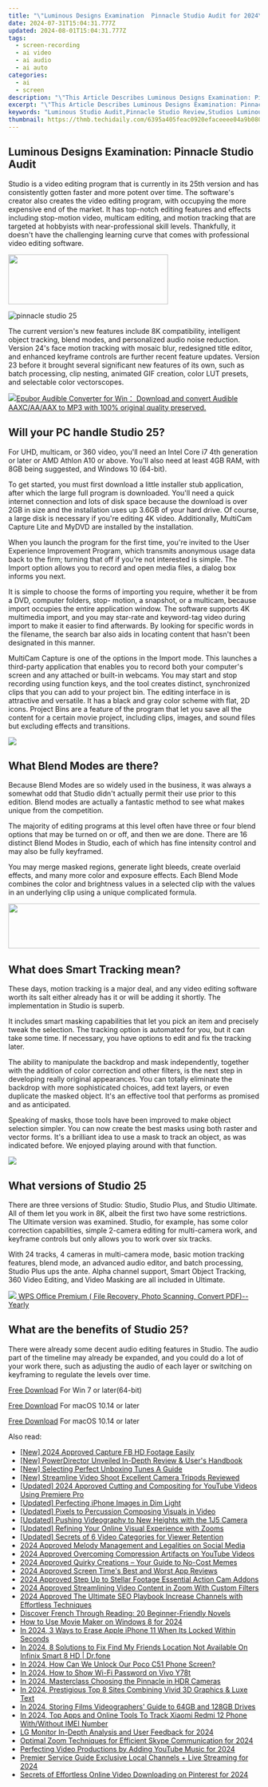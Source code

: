 ```yaml
---
title: "\"Luminous Designs Examination  Pinnacle Studio Audit for 2024\""
date: 2024-07-31T15:04:31.777Z
updated: 2024-08-01T15:04:31.777Z
tags: 
  - screen-recording
  - ai video
  - ai audio
  - ai auto
categories: 
  - ai
  - screen
description: "\"This Article Describes Luminous Designs Examination: Pinnacle Studio Audit for 2024\""
excerpt: "\"This Article Describes Luminous Designs Examination: Pinnacle Studio Audit for 2024\""
keywords: "Luminous Studio Audit,Pinnacle Studio Review,Studios Luminous Checkup,Design Examination Pinnacle,Studio Luminous Assessment,Audit of Studio Lighting,Studio Expert Evaluation"
thumbnail: https://thmb.techidaily.com/6395a405feac0920efaceeee04a9b0803cb7c1fce78f830a62381ffd05e1b2e3.jpg
---
```


## Luminous Designs Examination: Pinnacle Studio Audit

 Studio is a video editing program that is currently in its 25th version and has consistently gotten faster and more potent over time. The software's creator also creates the  video editing program, with  occupying the more expensive end of the market.  It has top-notch editing features and effects including stop-motion video, multicam editing, and motion tracking that are targeted at hobbyists with near-professional skill levels. Thankfully, it doesn't have the challenging learning curve that comes with professional video editing software.

<!-- affiliate ads begin -->
<a href="https://proteahair.pxf.io/c/5597632/1983634/23621" target="_top" id="1983634"><img src="//a.impactradius-go.com/display-ad/23621-1983634" border="0" alt="" width="320" height="100"/></a><img height="0" width="0" src="https://imp.pxf.io/i/5597632/1983634/23621" style="position:absolute;visibility:hidden;" border="0" />
<!-- affiliate ads end -->
![pinnacle studio 25](https://images.wondershare.com/filmora/article-images/2022/07/pinnacle-studio-25.jpg)

The current version's new features include 8K compatibility, intelligent object tracking, blend modes, and personalized audio noise reduction. Version 24's face motion tracking with mosaic blur, redesigned title editor, and enhanced keyframe controls are further recent feature updates. Version 23 before it brought several significant new features of its own, such as batch processing, clip nesting, animated GIF creation, color LUT presets, and selectable color vectorscopes.

<!-- affiliate ads begin -->
<a href="https://secure.2checkout.com/order/checkout.php?PRODS=4708689&QTY=1&AFFILIATE=108875&CART=1"><img src="https://www.epubor.com/images/uppic/audible-converter-interface.png" border="0">Epubor Audible Converter for Win： Download and convert Audible AAXC/AA/AAX to MP3 with 100% original quality preserved.</a>
<!-- affiliate ads end -->
## Will your PC handle  Studio 25?

For UHD, multicam, or 360 video, you'll need an Intel Core i7 4th generation or later or AMD Athlon A10 or above. You'll also need at least 4GB RAM, with 8GB being suggested, and Windows 10 (64-bit).

To get started, you must first download a little installer stub application, after which the large full program is downloaded. You'll need a quick internet connection and lots of disk space because the download is over 2GB in size and the installation uses up 3.6GB of your hard drive. Of course, a large disk is necessary if you're editing 4K video. Additionally, MultiCam Capture Lite and MyDVD are installed by the installation.

When you launch the program for the first time, you're invited to the User Experience Improvement Program, which transmits anonymous usage data back to the firm; turning that off if you're not interested is simple. The Import option allows you to record and open media files, a dialog box informs you next.

It is simple to choose the forms of importing you require, whether it be from a DVD, computer folders, stop- motion, a snapshot, or a multicam, because import occupies the entire application window. The software supports 4K multimedia import, and you may star-rate and keyword-tag video during import to make it easier to find afterwards. By looking for specific words in the filename, the search bar also aids in locating content that hasn't been designated in this manner.

MultiCam Capture is one of the options in the Import mode. This launches a third-party application that enables you to record both your computer's screen and any attached or built-in webcams. You may start and stop recording using function keys, and the tool creates distinct, synchronized clips that you can add to your project bin. The editing interface in  is attractive and versatile. It has a black and gray color scheme with flat, 2D icons. Project Bins are a feature of the program that let you save all the content for a certain movie project, including clips, images, and sound files but excluding effects and transitions.

<!-- affiliate ads begin -->
<a href="https://estore.macxdvd.com/order/checkout.php?PRODS=4526659&QTY=1&AFFILIATE=108875&CART=1"><img src="https://www.macxdvd.com/affiliate/new-banner/vcp-500x500.jpg" border="0"></a>
<!-- affiliate ads end -->
## What Blend Modes are there?

Because Blend Modes are so widely used in the business, it was always a somewhat odd that  Studio didn't actually permit their use prior to this edition. Blend modes are actually a fantastic method to see what makes  unique from the competition.

The majority of editing programs at this level often have three or four blend options that may be turned on or off, and then we are done. There are 16 distinct Blend Modes in  Studio, each of which has fine intensity control and may also be fully keyframed.

You may merge masked regions, generate light bleeds, create overlaid effects, and many more color and exposure effects. Each Blend Mode combines the color and brightness values in a selected clip with the values in an underlying clip using a unique complicated formula.

<!-- affiliate ads begin -->
<a href="https://aligracehair.sjv.io/c/5597632/2087267/19272" target="_top" id="2087267"><img src="//a.impactradius-go.com/display-ad/19272-2087267" border="0" alt="" width="728" height="90"/></a><img height="0" width="0" src="https://imp.pxf.io/i/5597632/2087267/19272" style="position:absolute;visibility:hidden;" border="0" />
<!-- affiliate ads end -->
## What does Smart Tracking mean?

These days, motion tracking is a major deal, and any video editing software worth its salt either already has it or will be adding it shortly. The implementation in  Studio is superb.

It includes smart masking capabilities that let you pick an item and precisely tweak the selection. The tracking option is automated for you, but it can take some time. If necessary, you have options to edit and fix the tracking later.

The ability to manipulate the backdrop and mask independently, together with the addition of color correction and other filters, is the next step in developing really original appearances. You can totally eliminate the backdrop with more sophisticated choices, add text layers, or even duplicate the masked object. It's an effective tool that performs as promised and as anticipated.

Speaking of masks, those tools have been improved to make object selection simpler. You can now create the best masks using both raster and vector forms. It's a brilliant idea to use a mask to track an object, as was indicated before. We enjoyed playing around with that function.

<!-- affiliate ads begin -->
<a href="https://secure.2checkout.com/order/checkout.php?PRODS=4620778&QTY=1&AFFILIATE=108875&CART=1"><img src="https://secure.avangate.com/images/merchant/07dd4d5a72f5740ef0f035f201951476/300__250banner.jpg" border="0"></a>
<!-- affiliate ads end -->
## What versions of  Studio 25

There are three versions of  Studio: Studio, Studio Plus, and Studio Ultimate. All of them let you work in 8K, albeit the first two have some restrictions. The Ultimate version was examined. Studio, for example, has some color correction capabilities, simple 2-camera editing for multi-camera work, and keyframe controls but only allows you to work over six tracks.

With 24 tracks, 4 cameras in multi-camera mode, basic motion tracking features, blend mode, an advanced audio editor, and batch processing, Studio Plus ups the ante. Alpha channel support, Smart Object Tracking, 360 Video Editing, and Video Masking are all included in Ultimate.

<!-- affiliate ads begin -->
<a href="https://secure.2checkout.com/order/checkout.php?PRODS=38729081&QTY=1&AFFILIATE=108875&CART=1"><img src="https://website-prod.cache.wpscdn.com/img/wps-writer-free-word-processor-1x.3d9c80d.png" border="0">
WPS Office Premium ( File Recovery, Photo Scanning, Convert PDF)--Yearly</a>
<!-- affiliate ads end -->
## What are the benefits of  Studio 25?

There were already some decent audio editing features in  Studio. The audio part of the timeline may already be expanded, and you could do a lot of your work there, such as adjusting the audio of each layer or switching on keyframing to regulate the levels over time.

[Free Download](https://tools.techidaily.com/wondershare/filmora/download/) For Win 7 or later(64-bit)

[Free Download](https://tools.techidaily.com/wondershare/filmora/download/) For macOS 10.14 or later

[Free Download](https://tools.techidaily.com/wondershare/filmora/download/) For macOS 10.14 or later

<ins class="adsbygoogle"
     style="display:block"
     data-ad-format="autorelaxed"
     data-ad-client="ca-pub-7571918770474297"
     data-ad-slot="1223367746"></ins>

<ins class="adsbygoogle"
     style="display:block"
     data-ad-format="autorelaxed"
     data-ad-client="ca-pub-7571918770474297"
     data-ad-slot="1223367746"></ins>



<ins class="adsbygoogle"
     style="display:block"
     data-ad-client="ca-pub-7571918770474297"
     data-ad-slot="8358498916"
     data-ad-format="auto"
     data-full-width-responsive="true"></ins>



<span class="atpl-alsoreadstyle">Also read:</span>
<div><ul>
<li><a href="https://facebook-videos.techidaily.com/new-2024-approved-capture-fb-hd-footage-easily/"><u>[New] 2024 Approved  Capture FB HD Footage Easily</u></a></li>
<li><a href="https://extra-guidance.techidaily.com/new-powerdirector-unveiled-in-depth-review-and-users-handbook/"><u>[New] PowerDirector Unveiled  In-Depth Review & User's Handbook</u></a></li>
<li><a href="https://extra-guidance.techidaily.com/new-selecting-perfect-unboxing-tunes-a-guide/"><u>[New] Selecting Perfect Unboxing Tunes  A Guide</u></a></li>
<li><a href="https://some-tips.techidaily.com/new-streamline-video-shoot-excellent-camera-tripods-reviewed/"><u>[New] Streamline Video Shoot  Excellent Camera Tripods Reviewed</u></a></li>
<li><a href="https://facebook-video-footage.techidaily.com/updated-2024-approved-cutting-and-compositing-for-youtube-videos-using-premiere-pro/"><u>[Updated] 2024 Approved  Cutting and Compositing for YouTube Videos Using Premiere Pro</u></a></li>
<li><a href="https://extra-guidance.techidaily.com/updated-perfecting-iphone-images-in-dim-light/"><u>[Updated] Perfecting iPhone Images in Dim Light</u></a></li>
<li><a href="https://extra-guidance.techidaily.com/updated-pixels-to-percussion-composing-visuals-in-video/"><u>[Updated] Pixels to Percussion  Composing Visuals in Video</u></a></li>
<li><a href="https://extra-guidance.techidaily.com/updated-pushing-videography-to-new-heights-with-the-1j5-camera/"><u>[Updated] Pushing Videography to New Heights with the 1J5 Camera</u></a></li>
<li><a href="https://extra-guidance.techidaily.com/updated-refining-your-online-visual-experience-with-zooms/"><u>[Updated] Refining Your Online Visual Experience with Zooms</u></a></li>
<li><a href="https://extra-guidance.techidaily.com/updated-secrets-of-6-video-categories-for-viewer-retention/"><u>[Updated] Secrets of 6 Video Categories for Viewer Retention</u></a></li>
<li><a href="https://extra-guidance.techidaily.com/2024-approved-melody-management-and-legalities-on-social-media/"><u>2024 Approved  Melody Management and Legalities on Social Media</u></a></li>
<li><a href="https://extra-guidance.techidaily.com/2024-approved-overcoming-compression-artifacts-on-youtube-videos/"><u>2024 Approved  Overcoming Compression Artifacts on YouTube Videos</u></a></li>
<li><a href="https://extra-guidance.techidaily.com/2024-approved-quirky-creations-your-guide-to-no-cost-memes/"><u>2024 Approved  Quirky Creations – Your Guide to No-Cost Memes</u></a></li>
<li><a href="https://extra-guidance.techidaily.com/2024-approved-screen-times-best-and-worst-app-reviews/"><u>2024 Approved  Screen Time's Best and Worst App Reviews</u></a></li>
<li><a href="https://extra-guidance.techidaily.com/2024-approved-step-up-to-stellar-footage-essential-action-cam-addons/"><u>2024 Approved  Step Up to Stellar Footage  Essential Action Cam Addons</u></a></li>
<li><a href="https://some-guidance.techidaily.com/2024-approved-streamlining-video-content-in-zoom-with-custom-filters/"><u>2024 Approved  Streamlining Video Content in Zoom With Custom Filters</u></a></li>
<li><a href="https://youtube-stream.techidaily.com/2024-approved-the-ultimate-seo-playbook-increase-channels-with-effortless-techniques/"><u>2024 Approved  The Ultimate SEO Playbook  Increase Channels with Effortless Techniques</u></a></li>
<li><a href="https://mondly-stories.techidaily.com/discover-french-through-reading-20-beginner-friendly-novels/"><u>Discover French Through Reading: 20 Beginner-Friendly Novels</u></a></li>
<li><a href="https://extra-guidance.techidaily.com/how-to-use-movie-maker-on-windows-8-for-2024/"><u>How to Use Movie Maker on Windows 8 for 2024</u></a></li>
<li><a href="https://ios-unlock.techidaily.com/in-2024-3-ways-to-erase-apple-iphone-11-when-its-locked-within-seconds-by-drfone-ios/"><u>In 2024, 3 Ways to Erase Apple iPhone 11 When Its Locked Within Seconds</u></a></li>
<li><a href="https://fake-location.techidaily.com/in-2024-8-solutions-to-fix-find-my-friends-location-not-available-on-infinix-smart-8-hd-drfone-by-drfone-virtual-android/"><u>In 2024, 8 Solutions to Fix Find My Friends Location Not Available On Infinix Smart 8 HD | Dr.fone</u></a></li>
<li><a href="https://easy-unlock-android.techidaily.com/in-2024-how-can-we-unlock-our-poco-c51-phone-screen-by-drfone-android/"><u>In 2024, How Can We Unlock Our Poco C51 Phone Screen?</u></a></li>
<li><a href="https://android-unlock.techidaily.com/in-2024-how-to-show-wi-fi-password-on-vivo-y78t-by-drfone-android/"><u>In 2024, How to Show Wi-Fi Password on Vivo Y78t</u></a></li>
<li><a href="https://extra-guidance.techidaily.com/in-2024-masterclass-choosing-the-pinnacle-in-hdr-cameras/"><u>In 2024, Masterclass  Choosing the Pinnacle in HDR Cameras</u></a></li>
<li><a href="https://extra-guidance.techidaily.com/in-2024-prestigious-top-8-sites-combining-vivid-3d-graphics-and-luxe-text/"><u>In 2024, Prestigious Top 8 Sites Combining Vivid 3D Graphics & Luxe Text</u></a></li>
<li><a href="https://extra-guidance.techidaily.com/in-2024-storing-films-videographers-guide-to-64gb-and-128gb-drives/"><u>In 2024, Storing Films  Videographers' Guide to 64GB and 128GB Drives</u></a></li>
<li><a href="https://unlock-android.techidaily.com/in-2024-top-apps-and-online-tools-to-track-xiaomi-redmi-12-phone-withwithout-imei-number-by-drfone-android/"><u>In 2024, Top Apps and Online Tools To Track Xiaomi Redmi 12 Phone With/Without IMEI Number</u></a></li>
<li><a href="https://extra-guidance.techidaily.com/lg-monitor-in-depth-analysis-and-user-feedback-for-2024/"><u>LG Monitor  In-Depth Analysis and User Feedback for 2024</u></a></li>
<li><a href="https://extra-guidance.techidaily.com/optimal-zoom-techniques-for-efficient-skype-communication-for-2024/"><u>Optimal Zoom Techniques for Efficient Skype Communication for 2024</u></a></li>
<li><a href="https://extra-guidance.techidaily.com/perfecting-video-productions-by-adding-youtube-music-for-2024/"><u>Perfecting Video Productions by Adding YouTube Music for 2024</u></a></li>
<li><a href="https://extra-guidance.techidaily.com/premier-service-guide-exclusive-local-channels-plus-live-streaming-for-2024/"><u>Premier Service Guide  Exclusive Local Channels + Live Streaming for 2024</u></a></li>
<li><a href="https://extra-guidance.techidaily.com/secrets-of-effortless-online-video-downloading-on-pinterest-for-2024/"><u>Secrets of Effortless Online Video Downloading on Pinterest for 2024</u></a></li>
</ul></div>
